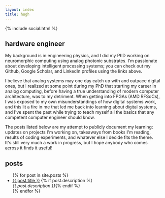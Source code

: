 ```yaml
---
layout: index
title: hugh
---
```


<!-- # hugh -->
{% include social.html %}

## hardware engineer

<div></div>

My background is in engineering physics, and I did my PhD working on neuromorphic computing using analog photonic substrates. I'm passionate about developing intelligent processing systems; you can check out my Github, Google Scholar, and LinkedIn profiles using the links above.

I believe that analog systems may one day catch up with and outpace digital ones, but I realized at some point during my PhD that starting my career in analog computing, before having a true understanding of modern computer architecture, was to my detriment. When getting into FPGAs (AMD RFSoCs), I was exposed to my own misunderstandings of how digital systems work, and this lit a fire in me that led me back into learning about digital systems, and I've spent the past while trying to teach myself all the basics that any competent computer engineer should know.

The posts listed below are my attempt to publicly document my learning: updates on projects I'm working on, takeaways from books I'm reading, results of coding experiments, and whatever else I decide fits the theme. It's still very much a work in progress, but I hope anybody who comes across it finds it useful!

<!-- I'm still pretty bullish on analog computing in the long run, because my strong intuition is that the fundamental efficiency of analog hardware will eventually win out as we strive to make ever more intelligent and adaptable systems that consume less and less power, but in the meantime the picture is more murky. -->
 <!-- but I think asynchronous hybrid computers (analog + digital) are a really exciting avenue for the development of autonomous intelligent systems. -->


## posts
<ul class="posts-list">
{% for post in site.posts %}
<li>
  <a href="{{ post.url | relative_url }}">{{ post.title }}</a>
  {% if post.description %}
  <br><em>{{ post.description }}</em>{% endif %}
</li>
{% endfor %}
</ul>
<!-- 
## bullet journal
currently I'm thinking about the best ways to implement intelligent learning systems in hardware. the ideas in this bullet journal are anywhere 

-  -->